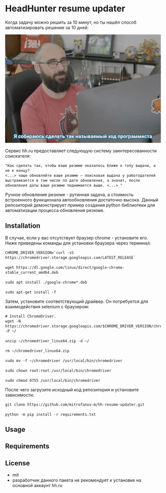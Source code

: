 # HeadHunter resume updater
Когда задачу можно решить за 10 минут, но ты нашёл способ автоматизировать решение за 10 дней:

![Alt text](./mem.jpg?raw=true "mem")

Сервис hh.ru предоставляет следующую систему заинтересованности соискателя:
```
"Как сделать так, чтобы ваше резюме оказалось ближе к топу выдачи, а не к концу? 
<...> чаще обновляйте ваше резюме — поисковая выдача у работодателей выстраивается в том числе по дате обновления, а значит, после обновления даты ваше резюме поднимается выше. <...> " 
```
Ручное обновление резюме - рутинная задача, а стоимость встроенного функционала автообновления достаточно высока. Данный репозиторий демонстрирует пример создания python библиотеки для автоматизации процесса обновления резюме.


## Installation

В случае, если у вас отсутствует браузер chrome - установите его. Ниже приведены команды для установки браузера через терминал:
```
CHROME_DRIVER_VERSION=`curl -sS https://chromedriver.storage.googleapis.com/LATEST_RELEASE`

wget https://dl.google.com/linux/direct/google-chrome-stable_current_amd64.deb

sudo apt install ./google-chrome*.deb

sudo apt-get install -f
```
Затем, установите соответствующий драйвер. Он потребуется для взаимодействия selenium с браузером:
```
# Install ChromeDriver.
wget -N https://chromedriver.storage.googleapis.com/$CHROME_DRIVER_VERSION/chromedriver_linux64.zip -P ~/

unzip ~/chromedriver_linux64.zip -d ~/

rm ~/chromedriver_linux64.zip

sudo mv -f ~/chromedriver /usr/local/bin/chromedriver

sudo chown root:root /usr/local/bin/chromedriver

sudo chmod 0755 /usr/local/bin/chromedriver

```

После чего загрузите исходный код репозитория и установите зависимости:

```
git clone https://github.com/mitrofanov-m/hh-resume-updater.git 

python -m pip install -r requirements.txt
```



## Usage

## Requirements

## License
- mit
- разработчик данного пакета не рекомендует к установке на основной аккаунт hh.ru

